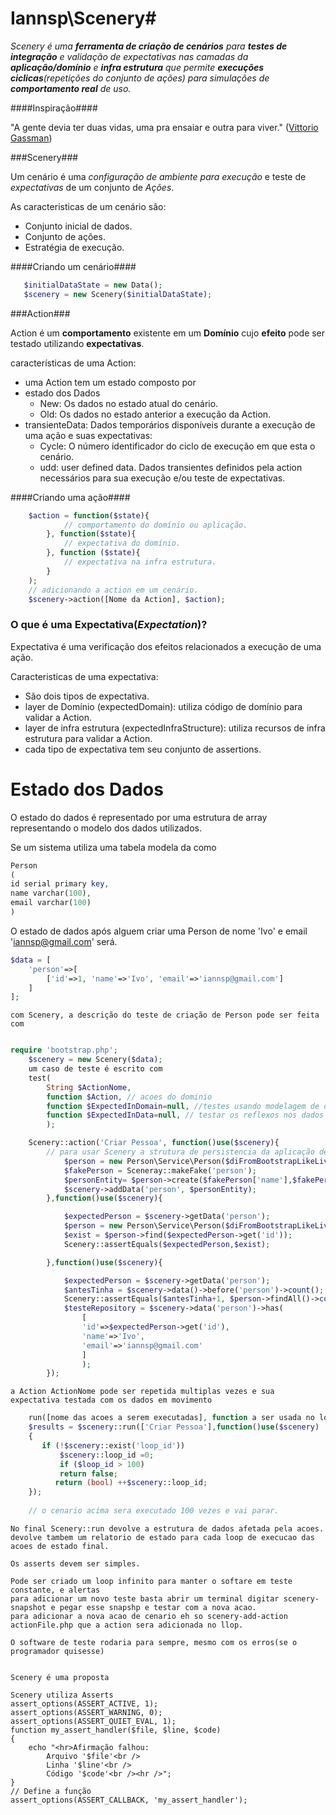 # Iannsp\Scenery#

*Scenery é uma __ferramenta de criação de cenários__ para __testes de integração__ e validação de expectativas nas camadas da __aplicação/domínio__ e __infra estrutura__ que permite __execuções ciclicas__(repetições do conjunto de ações) para simulações de __comportamento real__ de uso.*


####Inspiração####

"A gente devia ter duas vidas, uma pra ensaiar e outra para viver." ([Vittorio Gassman](http://pt.wikipedia.org/wiki/Vittorio_Gassman))



###Scenery###

Um cenário é uma *configuração de ambiente para execução* e teste de *expectativas* de um conjunto de *Ações*. 

As caracteristicas de um cenário são:

* Conjunto inicial de dados.
* Conjunto de ações.
* Estratégia de execução. 

####Criando um cenário####

```php
   $initialDataState = new Data();
   $scenery = new Scenery($initialDataState); 
```


###Action###

Action é um **comportamento** existente em um **Domínio** cujo **efeito** pode ser testado utilizando **expectativas**.

características de uma Action:

* uma Action tem um estado composto por
 * estado dos Dados
   * New: Os dados no estado atual do cenário.
   * Old: Os dados no estado anterior a execução da Action.
 * transienteData: Dados temporários disponíveis durante a execução de uma ação e suas expectativas:
   * Cycle: O número identificador do ciclo de execução em que esta o cenário.
   * udd: user defined data. Dados transientes definidos pela action necessários para sua execução e/ou teste de expectativas. 
 
####Criando uma ação####

```php
    $action = function($state){
            // comportamento do domínio ou aplicação. 
        }, function($state){
            // expectativa do domínio.
        }, function ($state){
            // expectativa na infra estrutura.
        }
    );
    // adicionando a action em um cenário.
    $scenery->action([Nome da Action], $action);
```

### O que é uma Expectativa(*Expectation*)? ###

Expectativa é uma verificação dos efeitos relacionados a execução de uma ação. 

Caracteristicas de uma expectativa:
* São dois tipos de expectativa.
 * layer de Domínio (expectedDomain): utiliza código de domínio para validar a Action.
 * layer de infra estrutura (expectedInfraStructure): utiliza recursos de infra estrutura para validar a Action.
* cada tipo de expectativa tem seu conjunto de assertions. 
 

# Estado dos Dados #

O estado do dados é representado por uma estrutura de array representando o modelo dos dados utilizados.

Se um sistema utiliza uma tabela modela da como 

```php
Person
(
id serial primary key,
name varchar(100),
email varchar(100)
)
``` 

O estado de dados após alguem criar uma Person de nome 'Ivo' e email 'iannsp@gmail.com' será.

```php
$data = [
    'person'=>[
        ['id'=>1, 'name'=>'Ivo', 'email'=>'iannsp@gmail.com']
    ]
];
```
    com Scenery, a descrição do teste de criação de Person pode ser feita com
    
```php

require 'bootstrap.php';
    $scenery = new Scenery($data);
    um caso de teste é escrito com
    test(
        String $ActionNome, 
        function $Action, // acoes do dominio
        function $ExpectedInDomain=null, //testes usando modelagem de dominio
        function $ExpectedInData=null, // testar os reflexos nos dados
        );

    Scenery::action('Criar Pessoa', function()use($scenery){
        // para usar Scenery a strutura de persistencia da aplicação deve poder aceitar um driver de Array
            $person = new Person\Service\Person($diFromBootstrapLikeLiveApp);
            $fakePerson = Sceneray::makeFake('person');
            $personEntity= $person->create($fakePerson['name'],$fakePerson['email']);
            $scenery->addData('person', $personEntity);
        },function()use($scenery){

            $expectedPerson = $scenery->getData('person');
            $person = new Person\Service\Person($diFromBootstrapLikeLiveApp);
            $exist = $person->find($expectedPerson->get('id'));
            Scenery::assertEquals($expectedPerson,$exist);

        },function()use($scenery){

            $expectedPerson = $scenery->getData('person');
            $antesTinha = $scenery->data()->before('person')->count();
            Scenery::assertEquals($antesTinha+1, $person->findAll()->count());
            $testeRepository = $scenery->data('person')->has(
                [
                'id'=>$expectedPerson->get('id'),
                'name'=>'Ivo',
                'email'=>'iannsp@gmail.com'
                ]
                );
        });
```

    a Action ActionNome pode ser repetida multiplas vezes e sua expectativa testada com os dados em movimento

```php
    run([nome das acoes a serem executadas], function a ser usada no loop)
    $results = $scenery::run(['Criar Pessoa'],function()use($scenery)
    {
       if (!$scenery::exist('loop_id')) 
           $scenery::loop_id =0;
           if ($loop_id > 100)
           return false;
          return (bool) ++$scenery::loop_id;
    });
    
    // o cenario acima sera executado 100 vezes e vai parar.

```
    No final Scenery::run devolve a estrutura de dados afetada pela acoes.
    devolve tambem um relatorio de estado para cada loop de execucao das acoes de estado final.

    Os asserts devem ser simples.
    
    Pode ser criado um loop infinito para manter o softare em teste constante, e alertas
    para adicionar um novo teste basta abrir um terminal digitar scenery-snapshot e pegar esse snapshp e testar com a nova acao.
    para adicionar a nova acao de cenario eh so scenery-add-action actionFile.php que a action sera adicionada no llop.
    
    O software de teste rodaria para sempre, mesmo com os erros(se o programador quisesse)
    

    Scenery é uma proposta
    
    Scenery utiliza Asserts
    assert_options(ASSERT_ACTIVE, 1);
    assert_options(ASSERT_WARNING, 0);
    assert_options(ASSERT_QUIET_EVAL, 1);
    function my_assert_handler($file, $line, $code)
    {
        echo "<hr>Afirmação falhou:
            Arquivo '$file'<br />
            Linha '$line'<br />
            Código '$code'<br /><hr />";
    }
    // Define a função
    assert_options(ASSERT_CALLBACK, 'my_assert_handler');
    
    